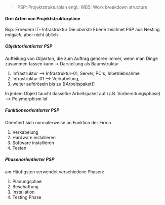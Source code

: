 > PSP: Projektstrukturplan
> engl.: WBS: Work breakdown structure
#### Drei Arten von Projektstrukturpläne
Bsp: Erneuern IT- Infrastruktur
Die _oberste_ Ebene zeichnet PSP aus
	Nesting _möglich_, aber nicht üblich
##### Objektorientierter PSP
Aufteilung von _Objekten_, die zum Auftrag gehören
Immer, wenn man Dinge zusammen fassen kann
-> Darstellung als Baumstruktur
1) Infrastruktur --> Infrastruktur-01, Server, PC's, Inbetriebnahme
2) Infrastruktur-01 --> Verkabelung, ...
3) weiter aufdröseln bis zu [[Arbeitspaket]]

In jedem Objekt taucht dasselbe Arbeitspaket auf (z.B. Vorbereitungsphase)
--> Polymorphism lol
##### Funktionsorientierter PSP
Orientiert sich normalerweise an Funktion der Firma
1) Verkabelung
2) Hardware installieren
3) Software installieren
4) Testen
##### Phasenorientierter PSP
am Häufigsten verwendet
verschiedene Phasen:
1) Planungsphae
2) Beschaffung
3) Installation
4) Testing Phase